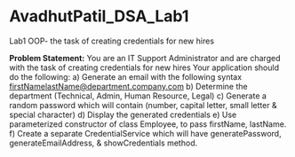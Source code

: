 # AvadhutPatil_DSA_Lab1
Lab1 OOP- the task of creating credentials for new hires

**Problem Statement:**
You are an IT Support Administrator and are charged with the task of creating credentials for 
new hires
Your application should do the following:
a) Generate an email with the following syntax
firstNamelastName@department.company.com
b) Determine the department (Technical, Admin, Human Resource, Legal)
c) Generate a random password which will contain (number, capital letter, small letter & 
special character)
d) Display the generated credentials
e) Use parameterized constructor of class Employee, to pass firstName, lastName.
f) Create a separate CredentialService which will have generatePassword, 
generateEmailAddress, & showCredentials method.
